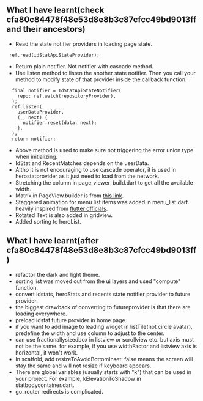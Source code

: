 ## What I have learnt(check cfa80c84478f48e53d8e8b3c87cfcc49bd9013ff and their ancestors)
- Read the state notifier providers in loading page state.
```
 ref.read(idStatApiStateProvider);
 ```
- Return plain notifier. Not notifier with cascade method.
- Use listen method to listen the another state notifier. Then you call your method to modify state of that provider inside the callback function.

```
  final notifier = IdStatApiStateNotifier(
    repo: ref.watch(repositoryProvider),
  );
  ref.listen(
    userDataProvider,
    (_, next) {
      notifier.reset(data: next);
    },
  );
  return notifier;
```
- Above method is used to make sure not triggering the error union type when initializing.
- IdStat and RecentMatches depends on the userData.
- Altho it is not encouraging to use cascade operator, it is used in herostatprovider as it just need to load from the network.
- Stretching the column in page_viewer_build.dart to get all the available width.
- Matrix in PageView.builder is from [this link](https://www.youtube.com/watch?v=U61kyISnPZQ&t=1919s).
- Staggered animation for menu list items was added in menu_list.dart. heavily inspired from [flutter officials](https://docs.flutter.dev/cookbook/effects/staggered-menu-animation).
- Rotated Text is also added in gridview.
- Added sorting to heroList.

## What I have learnt(after cfa80c84478f48e53d8e8b3c87cfcc49bd9013ff)

- refactor the dark and light theme.
- sorting list was moved out from the ui layers and used "compute" function.
- convert idstats, heroStats and recents state notifier provider to future provider.
- the biggest drawback of converting to futureprovider is that there are loading everywhere.
- preload idstat future provider in home page.
- if you want to add image to leading widget in listTile(not circle avatar), predefine the width and use column to adjust to the center.
- can use fractionallysizedbox in listview or scrollview etc. but axis must not be the same. for example, if you use widthFactor and listview axis is horizontal, it won't work.
- In scaffold, add resizeToAvoidBottomInset: false means the screen will stay the same and will not resize if keyboard appears. 
- There are global variables (usually starts with "k") that can be used in your project. For example, kElevationToShadow in statbodycontainer.dart.
- go_router redirects is complicated. 